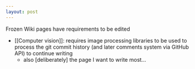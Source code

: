 ```yaml
---
layout: post
---
```

Frozen Wiki pages have requirements to be edited

- [[Computer vision]]: requires image processing libraries to be used to process the git commit history (and later comments system via GitHub API) to continue writing
  - also [deliberately] the page I want to write most...